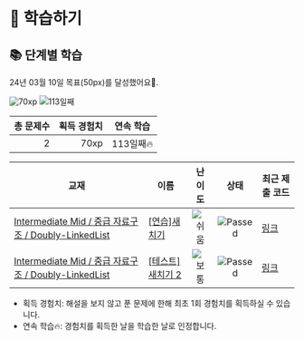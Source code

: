 # 📖 학습하기

## 📚 단계별 학습
24년 03월 10일 목표(50px)를 달성했어요🥳.

![70xp](https://img.shields.io/badge/EXP-70xp-%235cb85c.svg?for-the-badge)
![113일째](https://img.shields.io/badge/연속학습-113일째-%23E34F26.svg?for-the-badge)

|총 문제수|획득 경험치|연속 학습|
|---:|---:|---|
2|70xp|113일째🔥|

|교재|이름|난이도|상태|최근 제출 코드|
|---|---|:---:|:---:|---|
|[Intermediate Mid / 중급 자료구조 / Doubly-LinkedList](https://www.codetree.ai/missions?missionId=8)|[[연습]새치기](https://www.codetree.ai/missions/8/problems/cut-in-line)|![쉬움][easy]|![Passed][passed]|[링크](https://github.com/SongJungHyun1004/codetree-TILs/blob/main/240310/%EC%83%88%EC%B9%98%EA%B8%B0/cut-in-line.py)|
|[Intermediate Mid / 중급 자료구조 / Doubly-LinkedList](https://www.codetree.ai/missions?missionId=8)|[[테스트]새치기 2](https://www.codetree.ai/missions/8/problems/cut-in-line2)|![보통][medium]|![Passed][passed]|[링크](https://github.com/SongJungHyun1004/codetree-TILs/blob/main/240310/%EC%83%88%EC%B9%98%EA%B8%B0%202/cut-in-line2.py)|


* 획득 경험치: 해설을 보지 않고 푼 문제에 한해 최초 1회 경험치를 획득하실 수 있습니다.
* 연속 학습🔥: 경험치를 획득한 날을 학습한 날로 인정합니다.










[b5]: https://img.shields.io/badge/Bronze_5-%235D3E31.svg
[b4]: https://img.shields.io/badge/Bronze_4-%235D3E31.svg
[b3]: https://img.shields.io/badge/Bronze_3-%235D3E31.svg
[b2]: https://img.shields.io/badge/Bronze_2-%235D3E31.svg
[b1]: https://img.shields.io/badge/Bronze_1-%235D3E31.svg
[s5]: https://img.shields.io/badge/Silver_5-%23394960.svg
[s4]: https://img.shields.io/badge/Silver_4-%23394960.svg
[s3]: https://img.shields.io/badge/Silver_3-%23394960.svg
[s2]: https://img.shields.io/badge/Silver_2-%23394960.svg
[s1]: https://img.shields.io/badge/Silver_1-%23394960.svg
[g5]: https://img.shields.io/badge/Gold_5-%23FFC433.svg
[g4]: https://img.shields.io/badge/Gold_4-%23FFC433.svg
[g3]: https://img.shields.io/badge/Gold_3-%23FFC433.svg
[g2]: https://img.shields.io/badge/Gold_2-%23FFC433.svg
[g1]: https://img.shields.io/badge/Gold_1-%23FFC433.svg
[p5]: https://img.shields.io/badge/Platinum_5-%2376DDD8.svg
[p4]: https://img.shields.io/badge/Platinum_4-%2376DDD8.svg
[p3]: https://img.shields.io/badge/Platinum_3-%2376DDD8.svg
[p2]: https://img.shields.io/badge/Platinum_2-%2376DDD8.svg
[p1]: https://img.shields.io/badge/Platinum_1-%2376DDD8.svg
[passed]: https://img.shields.io/badge/Passed-%23009D27.svg
[failed]: https://img.shields.io/badge/Failed-%23D24D57.svg
[easy]: https://img.shields.io/badge/쉬움-%235cb85c.svg?for-the-badge
[medium]: https://img.shields.io/badge/보통-%23FFC433.svg?for-the-badge
[hard]: https://img.shields.io/badge/어려움-%23D24D57.svg?for-the-badge